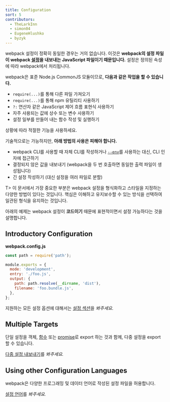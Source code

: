 ```yaml
---
title: Configuration
sort: 5
contributors:
  - TheLarkInn
  - simon04
  - EugeneHlushko
  - byzyk
---
```


webpack 설정이 정확히 동일한 경우는 거의 없습니다. 이것은 **webpack의 설정 파일이 webpack [설정](/configuration/)을 내보내는 JavaScript 파일이기 때문입니다.** 설정은 정의된 속성에 따라 webpack에서 처리됩니다.

webpack은 표준 Node.js CommonJS 모듈이므로, **다음과 같은 작업을 할 수 있습니다.**

- `require(...)`를 통해 다른 파일 가져오기
- `require(...)`를 통해 npm 유틸리티 사용하기
- `?:` 연산자 같은 JavaScript 제어 흐름 표현식 사용하기
- 자주 사용되는 값에 상수 또는 변수 사용하기
- 설정 일부를 만들어 내는 함수 작성 및 실행하기

상황에 따라 적절한 기능을 사용하세요.

기술적으로는 가능하지만, **아래 방법의 사용은 피해야 합니다.**

- webpack CLI를 사용할 때 자체 CLI를 작성하거나 [`--env`](/configuration/configuration-types/)를 사용하는 대신, CLI 인자에 접근하기
- 결정되지 않은 값을 내보내기 (webpack을 두 번 호출하면 동일한 출력 파일이 생성됩니다)
- 긴 설정 작성하기 (대신 설정을 여러 파일로 분할)

T> 이 문서에서 가장 중요한 부분은 webpack 설정을 형식화하고 스타일을 지정하는 다양한 방법이 있다는 것입니다. 핵심은 이해하고 유지보수할 수 있는 방식을 선택하여 일관된 형식을 유지하는 것입니다.

아래의 예제는 webpack 설정이 **코드이기** 때문에 표현적이면서 설정 가능하다는 것을 설명합니다.

## Introductory Configuration

**webpack.config.js**

```javascript
const path = require('path');

module.exports = {
  mode: 'development',
  entry: './foo.js',
  output: {
    path: path.resolve(__dirname, 'dist'),
    filename: 'foo.bundle.js',
  },
};
```

지원하는 모든 설정 옵션에 대해서는 [설정 섹션](/configuration/)을 _봐주세요._

## Multiple Targets

단일 설정을 객체, [함수](/configuration/configuration-types/#exporting-a-function) 또는 [promise](/configuration/configuration-types/#exporting-a-promise)로 export 하는 것과 함께, 다중 설정을 export 할 수 있습니다.

[다중 설정 내보내기](/configuration/configuration-types/#exporting-multiple-configurations)를 _봐주세요._

## Using other Configuration Languages

webpack은 다양한 프로그래밍 및 데이터 언어로 작성된 설정 파일을 허용합니다.

[설정 언어](/configuration/configuration-languages/)를 _봐주세요._
